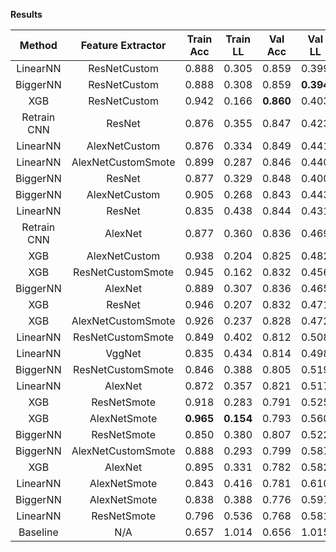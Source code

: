 **Results**

| Method      | Feature Extractor  | Train Acc | Train LL  |  Val Acc  |   Val LL  |  Test Acc | Test Loss |
| :---------: | :----------------: | :-------: | :-------: | :-------: | :-------: | :-------: | :-------: |
| LinearNN    | ResNetCustom       |   0.888   |   0.305   |   0.859   |   0.399   |   0.851   | **0.400** |
| BiggerNN    | ResNetCustom       |   0.888   |   0.308   |   0.859   | **0.394** |   0.847   |   0.402   |
| XGB         | ResNetCustom       |   0.942   |   0.166   | **0.860** |   0.403   | **0.852** |   0.402   |
| Retrain CNN | ResNet             |   0.876   |   0.355   |   0.847   |   0.423   |   0.839   |   0.432   |
| LinearNN    | AlexNetCustom      |   0.876   |   0.334   |   0.849   |   0.441   |   0.842   |   0.433   |
| LinearNN    | AlexNetCustomSmote |   0.899   |   0.287   |   0.846   |   0.440   |   0.842   |   0.435   |
| BiggerNN    | ResNet             |   0.877   |   0.329   |   0.848   |   0.400   |   0.831   |   0.437   |
| BiggerNN    | AlexNetCustom      |   0.905   |   0.268   |   0.843   |   0.443   |   0.836   |   0.441   |
| LinearNN    | ResNet             |   0.835   |   0.438   |   0.844   |   0.431   |   0.820   |   0.465   |
| Retrain CNN | AlexNet            |   0.877   |   0.360   |   0.836   |   0.469   |   0.827   |   0.467   |
| XGB         | AlexNetCustom      |   0.938   |   0.204   |   0.825   |   0.482   |   0.829   |   0.471   |
| XGB         | ResNetCustomSmote  |   0.945   |   0.162   |   0.832   |   0.456   |   0.819   |   0.479   |
| BiggerNN    | AlexNet            |   0.889   |   0.307   |   0.836   |   0.465   |   0.823   |   0.484   |
| XGB         | ResNet             |   0.946   |   0.207   |   0.832   |   0.471   |   0.806   |   0.491   |
| XGB         | AlexNetCustomSmote |   0.926   |   0.237   |   0.828   |   0.472   |   0.814   |   0.492   |
| LinearNN    | ResNetCustomSmote  |   0.849   |   0.402   |   0.812   |   0.508   |   0.795   |   0.518   |
| LinearNN    | VggNet             |   0.835   |   0.434   |   0.814   |   0.498   |   0.795   |   0.525   |
| BiggerNN    | ResNetCustomSmote  |   0.846   |   0.388   |   0.805   |   0.519   |   0.795   |   0.529   |
| LinearNN    | AlexNet            |   0.872   |   0.357   |   0.821   |   0.517   |   0.793   |   0.552   |
| XGB         | ResNetSmote        |   0.918   |   0.283   |   0.791   |   0.525   |   0.778   |   0.557   |
| XGB         | AlexNetSmote       | **0.965** | **0.154** |   0.793   |   0.560   |   0.774   |   0.582   |
| BiggerNN    | ResNetSmote        |   0.850   |   0.380   |   0.807   |   0.522   |   0.793   |   0.582   |
| BiggerNN    | AlexNetCustomSmote |   0.888   |   0.293   |   0.799   |   0.587   |   0.800   |   0.591   |
| XGB         | AlexNet            |   0.895   |   0.331   |   0.782   |   0.582   |   0.757   |   0.605   |
| LinearNN    | AlexNetSmote       |   0.843   |   0.416   |   0.781   |   0.610   |   0.768   |   0.625   |
| BiggerNN    | AlexNetSmote       |   0.838   |   0.388   |   0.776   |   0.597   |   0.770   |   0.631   |
| LinearNN    | ResNetSmote        |   0.796   |   0.536   |   0.768   |   0.581   |   0.759   |   0.638   |
| Baseline    | N/A                |   0.657   |   1.014   |   0.656   |   1.015   |   0.660   |   1.005   |
